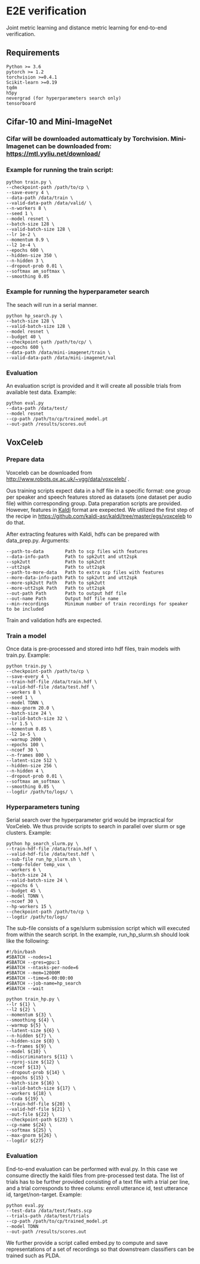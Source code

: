 # E2E verification

Joint metric learning and distance metric learning for end-to-end verification.

## Requirements

```
Python >= 3.6
pytorch >= 1.2
torchvision >=0.4.1
Scikit-learn >=0.19
tqdm
h5py
nevergrad (for hyperparameters search only)
tensorboard
```

## Cifar-10 and Mini-ImageNet

### Cifar will be downloaded automatticaly by Torchvision. Mini-Imagenet can be downloaded from: https://mtl.yyliu.net/download/

### Example for running the train script:

```
python train.py \
--checkpoint-path /path/to/cp \
--save-every 4 \
--data-path /data/train \
--valid-data-path /data/valid/ \
--n-workers 8 \
--seed 1 \
--model resnet \
--batch-size 128 \
--valid-batch-size 128 \
--lr 1e-2 \
--momentum 0.9 \
--l2 1e-4 \
--epochs 600 \
--hidden-size 350 \
--n-hidden 3 \
--dropout-prob 0.01 \
--softmax am_softmax \
--smoothing 0.05
```

### Example for running the hyperparameter search

The seach will run in a serial manner.

```
python hp_search.py \
--batch-size 128 \
--valid-batch-size 128 \
--model resnet \
--budget 40 \
--checkpoint-path /path/to/cp/ \
--epochs 600 \
--data-path /data/mini-imagenet/train \
--valid-data-path /data/mini-imagenet/val
```

### Evaluation

An evaluation script is provided and it will create all possible trials from available test data. Example:

```
python eval.py
--data-path /data/test/
--model resnet
--cp-path /path/to/cp/trained_model.pt
--out-path /results/scores.out
```

## VoxCeleb

### Prepare data

Voxceleb can be downloaded from http://www.robots.ox.ac.uk/~vgg/data/voxceleb/ .

Ous training scripts expect data in a hdf file in a specific format: one group per speaker and speech features stored as datasets (one dataset per audio file) within corresponding group. Data preparation scripts are provided. However, features in [Kaldi](https://kaldi-asr.org/) format are exepected. We utilized the first step of the recipe in https://github.com/kaldi-asr/kaldi/tree/master/egs/voxceleb to do that.

After extracting features with Kaldi, hdfs can be prepared with data_prep.py. Arguments:

```
--path-to-data        Path to scp files with features
--data-info-path      Path to spk2utt and utt2spk
--spk2utt             Path to spk2utt
--utt2spk             Path to utt2spk
--path-to-more-data   Path to extra scp files with features
--more-data-info-path Path to spk2utt and utt2spk
--more-spk2utt Path   Path to spk2utt
--more-utt2spk Path   Path to utt2spk
--out-path Path       Path to output hdf file
--out-name Path       Output hdf file name
--min-recordings      Minimum number of train recordings for speaker to be included
```

Train and validation hdfs are expected.

### Train a model

Once data is pre-processed and stored into hdf files, train models with train.py. Example:

```
python train.py \
--checkpoint-path /path/to/cp \
--save-every 4 \
--train-hdf-file /data/train.hdf \
--valid-hdf-file /data/test.hdf \
--workers 8 \
--seed 1 \
--model TDNN \
--max-gnorm 20.0 \
--batch-size 24 \
--valid-batch-size 32 \
--lr 1.5 \
--momentum 0.85 \
--l2 1e-5 \
--warmup 2000 \
--epochs 100 \
--ncoef 30 \
--n-frames 800 \
--latent-size 512 \
--hidden-size 256 \
--n-hidden 4 \
--dropout-prob 0.01 \
--softmax am_softmax \
--smoothing 0.05 \
--logdir /path/to/logs/ \
```

### Hyperparameters tuning

Serial search over the hyperparameter grid would be impractical for VoxCeleb. We thus provide scripts to search in parallel over slurm or sge clusters. Example:

```
python hp_search_slurm.py \
--train-hdf-file /data/train.hdf \
--valid-hdf-file /data/test.hdf \
--sub-file run_hp_slurm.sh \
--temp-folder temp_vox \
--workers 6 \
--batch-size 24 \
--valid-batch-size 24 \
--epochs 6 \
--budget 45 \
--model TDNN \
--ncoef 30 \
--hp-workers 15 \
--checkpoint-path /path/to/cp \
--logdir /path/to/logs/
```

The sub-file consists of a sge/slurm submission script which will executed from within the search script. In the example, run_hp_slurm.sh should look like the following:

```
#!/bin/bash
#SBATCH --nodes=1
#SBATCH --gres=gpu:1
#SBATCH --ntasks-per-node=6
#SBATCH --mem=12000M
#SBATCH --time=6-00:00:00
#SBATCH --job-name=hp_search
#SBATCH --wait

python train_hp.py \
--lr ${1} \
--l2 ${2} \
--momentum ${3} \
--smoothing ${4} \
--warmup ${5} \
--latent-size ${6} \
--n-hidden ${7} \
--hidden-size ${8} \
--n-frames ${9} \
--model ${10} \
--ndiscriminators ${11} \
--rproj-size ${12} \
--ncoef ${13} \
--dropout-prob ${14} \
--epochs ${15} \
--batch-size ${16} \
--valid-batch-size ${17} \
--workers ${18} \
--cuda ${19} \
--train-hdf-file ${20} \
--valid-hdf-file ${21} \
--out-file ${22} \
--checkpoint-path ${23} \
--cp-name ${24} \
--softmax ${25} \
--max-gnorm ${26} \
--logdir ${27}
```

### Evaluation

End-to-end evaluation can be performed with eval.py. In this case we consume directly the kaldi files from pre-processed test data. The list of trials has to be further provided consisting of a text file with a trial per line, and a trial corresponds to three colums: enroll utterance id, test utterance id, target/non-target. Example:

```
python eval.py
--test-data /data/test/feats.scp
--trials-path /data/test/trials
--cp-path /path/to/cp/trained_model.pt
--model TDNN
--out-path /results/scores.out
```

We further provide a script called embed.py to compute and save representations of a set of recordings so that downstream classifiers can be trained such as PLDA.
